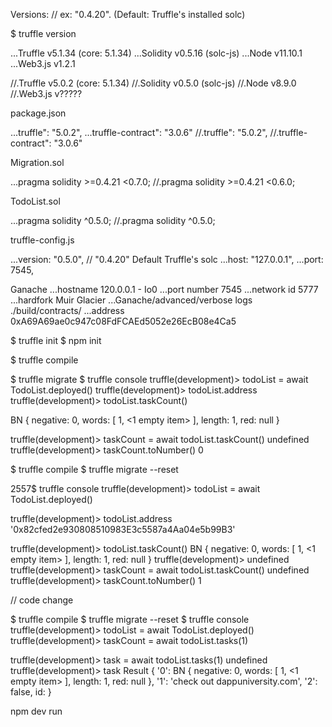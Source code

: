 Versions:
// ex:  "0.4.20". (Default: Truffle's installed solc)

$ truffle version

...Truffle v5.1.34 (core: 5.1.34)
...Solidity v0.5.16 (solc-js)
...Node v11.10.1
...Web3.js v1.2.1

//.Truffle v5.0.2 (core: 5.1.34)
//.Solidity v0.5.0 (solc-js)
//.Node v8.9.0
//.Web3.js v?????

package.json

...truffle": "5.0.2",
...truffle-contract": "3.0.6"
//.truffle": "5.0.2",
//.truffle-contract": "3.0.6"


Migration.sol

...pragma solidity >=0.4.21 <0.7.0;
//.pragma solidity >=0.4.21 <0.6.0;

TodoList.sol

...pragma solidity ^0.5.0;
//.pragma solidity ^0.5.0;


truffle-config.js

...version: "0.5.0", // "0.4.20" Default Truffle's solc
...host: "127.0.0.1",
...port: 7545,


Ganache
...hostname 120.0.0.1 - Io0
...port number 7545
...network id 5777
...hardfork Muir Glacier
...Ganache/advanced/verbose logs ./build/contracts/
...address 0xA69A69ae0c947c08FdFCAEd5052e26EcB08e4Ca5

$ truffle init
$ npm init

$ truffle compile

$ truffle migrate
$ truffle console
truffle(development)> todoList = await TodoList.deployed()
truffle(development)> todoList.address
truffle(development)> todoList.taskCount()

BN {
  negative: 0,
  words: [ 1, <1 empty item> ],
  length: 1,
  red: null }

truffle(development)> taskCount = await todoList.taskCount()
undefined
truffle(development)> taskCount.toNumber()
0

$ truffle compile
$ truffle migrate --reset


2557$ truffle console
truffle(development)> todoList = await TodoList.deployed()

truffle(development)> todoList.address
'0x82cfed2e930808510983E3c5587a4Aa04e5b99B3'

truffle(development)> todoList.taskCount()
BN {
  negative: 0,
  words: [ 1, <1 empty item> ],
  length: 1,
  red: null }
truffle(development)>
undefined
truffle(development)> taskCount = await todoList.taskCount()
undefined
truffle(development)> taskCount.toNumber()
1

// code change

$ truffle compile
$ truffle migrate --reset
$ truffle console
truffle(development)> todoList = await TodoList.deployed()
truffle(development)> taskCount = await todoList.tasks(1)

truffle(development)> task = await todoList.tasks(1)
undefined
truffle(development)> task
Result {
  '0':
   BN {
     negative: 0,
     words: [ 1, <1 empty item> ],
     length: 1,
     red: null },
  '1': 'check out dappuniversity.com',
  '2': false,
  id:
}

npm dev run 

